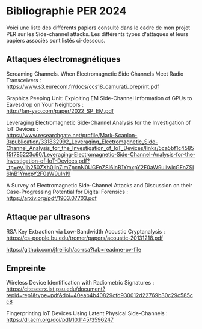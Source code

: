 # Bibliographie PER 2024
Voici une liste des différents papiers consulté dans le cadre de mon projet PER sur les Side-channel attacks. Les différents types d'attaques et leurs papiers associés sont listés ci-dessous.
## Attaques électromagnétiques
Screaming Channels. When Electromagnetic Side Channels Meet Radio Transceivers :<br>
https://www.s3.eurecom.fr/docs/ccs18_camurati_preprint.pdf

Graphics Peeping Unit: Exploiting EM Side-Channel Information of GPUs to Eavesdrop on Your Neighbors :<br>
http://fan-yao.com/paper/2022_SP_EM.pdf

Leveraging Electromagnetic Side-Channel Analysis for the Investigation of IoT Devices :<br>
https://www.researchgate.net/profile/Mark-Scanlon-3/publication/331832992_Leveraging_Electromagnetic_Side-Channel_Analysis_for_the_Investigation_of_IoT_Devices/links/5ca5bf1c458515f785223c60/Leveraging-Electromagnetic-Side-Channel-Analysis-for-the-Investigation-of-IoT-Devices.pdf?_tp=eyJjb250ZXh0Ijp7ImZpcnN0UGFnZSI6InB1YmxpY2F0aW9uIiwicGFnZSI6InB1YmxpY2F0aW9uIn19


A Survey of Electromagnetic Side-Channel Attacks and Discussion on their Case-Progressing Potential for Digital Forensics :<br>
https://arxiv.org/pdf/1903.07703.pdf

## Attaque par ultrasons
RSA Key Extraction via Low-Bandwidth Acoustic Cryptanalysis :<br>
https://cs-people.bu.edu/tromer/papers/acoustic-20131218.pdf

https://github.com/jfreilich/ac-rsa?tab=readme-ov-file

## Empreinte
Wireless Device Identification with Radiometric Signatures :<br>
https://citeseerx.ist.psu.edu/document?repid=rep1&type=pdf&doi=40eab4b40829cfd930012d22769b30c29c585cc8

Fingerprinting IoT Devices Using Latent Physical Side-Channels :<br>
https://dl.acm.org/doi/pdf/10.1145/3596247
